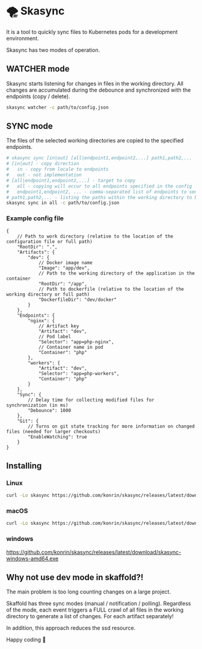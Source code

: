 # 🌪 Skasync
It is a tool to quickly sync files to Kubernetes pods for a development environment.

Skasync has two modes of operation.

## WATCHER  mode
Skasync starts listening for changes in files in the working directory. All changes are accumulated during the debounce and synchronized with the endpoints (copy / delete).
```bash
skasync watcher -c path/to/config.json
```

## SYNC mode
The files of the selected working directories are copied to the specified endpoints.
```bash
# skasync sync [in|out] [all|endpoint1,endpoint2,...] path1,path2,...
# [in|out] - copy direction
#   in - copy from locale to endpoints
#   out - not implementation
# [all|endpoint1,endpoint2,...] - target to copy
#   all - copying will occur to all endpoints specified in the config
#   endpoint1,endpoint2, ... - comma-separated list of endpoints to send files
# path1,path2,... - listing the paths within the working directory to be copied to the endpoints
skasync sync in all -c path/to/config.json
```

### Example config file
```jsonc
{
    // Path to work directory (relative to the location of the configuration file or full path)
    "RootDir": ".",
    "Artifacts": {
        "dev": {
            // Docker image name
            "Image": "app/dev",
            // Path to the working directory of the application in the container
            "RootDir": "/app",
            // Path to dockerfile (relative to the location of the working directory or full path)
            "DockerfileDir": "dev/docker"
        }
    },
    "Endpoints": {
        "nginx": {
            // Artifact key
            "Artifact": "dev",
            // Pod label
            "Selector": "app=php-nginx",
            // Container name in pod
            "Container": "php"
        },
        "workers": {
            "Artifact": "dev",
            "Selector": "app=php-workers",
            "Container": "php"
        }
    },
    "Sync": {
        // Delay time for collecting modified files for synchronization (in ms)
        "Debounce": 1000
    },
    "Git": {
        // Turns on git state tracking for more information on changed files (needed for larger checkouts)
        "EnableWatching": true
    }
}
```

## Installing

### Linux
```bash
curl -Lo skasync https://github.com/konrin/skasync/releases/latest/download/skasync-linux-amd64 && chmod +x skasync && sudo mv skasync /usr/local/bin
```

### macOS
```bash
curl -Lo skasync https://github.com/konrin/skasync/releases/latest/download/skasync-darwin-amd64 && chmod +x skasync && sudo mv skasync /usr/local/bin
```

### windows
https://github.com/konrin/skasync/releases/latest/download/skasync-windows-amd64.exe

## Why not use dev mode in skaffold?!
The main problem is too long counting changes on a large project.

Skaffold has three sync modes (manual / notification / polling). Regardless of the mode, each event triggers a FULL crawl of all files in the working directory to generate a list of changes. For each artifact separately!

In addition, this approach reduces the ssd resource.

Happy coding 🍻
